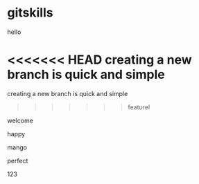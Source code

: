 # gitskills

hello

<<<<<<< HEAD
creating a new branch is quick and simple
=======
creating a new branch is quick and simple
>>>>>>> featurel

welcome

happy

mango

perfect

123
